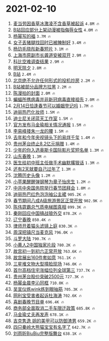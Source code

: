 # 2021-02-10

1. [麦当劳因香草冰激凌不含香草被起诉](https://s.weibo.com/weibo?q=%E9%BA%A6%E5%BD%93%E5%8A%B3%E5%9B%A0%E9%A6%99%E8%8D%89%E5%86%B0%E6%BF%80%E5%87%8C%E4%B8%8D%E5%90%AB%E9%A6%99%E8%8D%89%E8%A2%AB%E8%B5%B7%E8%AF%89&Refer=top) `4.8M 🔥`
1. [B站回应部分上架动漫被指侮辱女性](https://s.weibo.com/weibo?q=%23B%E7%AB%99%E5%9B%9E%E5%BA%94%E9%83%A8%E5%88%86%E4%B8%8A%E6%9E%B6%E5%8A%A8%E6%BC%AB%E8%A2%AB%E6%8C%87%E4%BE%AE%E8%BE%B1%E5%A5%B3%E6%80%A7%23&Refer=top) `4.0M 🔥`
1. [杨幂写的福](https://s.weibo.com/weibo?q=%E6%9D%A8%E5%B9%82%E5%86%99%E7%9A%84%E7%A6%8F&Refer=top) `3.7M 🔥`
1. [女子丢猪腿找回时已被腌制好](https://s.weibo.com/weibo?q=%23%E5%A5%B3%E5%AD%90%E4%B8%A2%E7%8C%AA%E8%85%BF%E6%89%BE%E5%9B%9E%E6%97%B6%E5%B7%B2%E8%A2%AB%E8%85%8C%E5%88%B6%E5%A5%BD%23&Refer=top) `3.4M 🔥`
1. [杨玏毛晓彤新春短片](https://s.weibo.com/weibo?q=%23%E6%9D%A8%E7%8E%8F%E6%AF%9B%E6%99%93%E5%BD%A4%E6%96%B0%E6%98%A5%E7%9F%AD%E7%89%87%23&Refer=top) `3.1M 🔥`
1. [上海市原副市长龚道安被双开](https://s.weibo.com/weibo?q=%E4%B8%8A%E6%B5%B7%E5%B8%82%E5%8E%9F%E5%89%AF%E5%B8%82%E9%95%BF%E9%BE%9A%E9%81%93%E5%AE%89%E8%A2%AB%E5%8F%8C%E5%BC%80&Refer=top) `2.9M 🔥`
1. [科比空难调查结果](https://s.weibo.com/weibo?q=%E7%A7%91%E6%AF%94%E7%A9%BA%E9%9A%BE%E8%B0%83%E6%9F%A5%E7%BB%93%E6%9E%9C&Refer=top) `2.9M 🔥`
1. [明天除夕](https://s.weibo.com/weibo?q=%23%E6%98%8E%E5%A4%A9%E9%99%A4%E5%A4%95%23&Refer=top) `2.8M 🔥`
1. [B站](https://s.weibo.com/weibo?q=B%E7%AB%99&Refer=top) `2.4M 🔥`
1. [北京绝不允许任何形式的投机炒房](https://s.weibo.com/weibo?q=%23%E5%8C%97%E4%BA%AC%E7%BB%9D%E4%B8%8D%E5%85%81%E8%AE%B8%E4%BB%BB%E4%BD%95%E5%BD%A2%E5%BC%8F%E7%9A%84%E6%8A%95%E6%9C%BA%E7%82%92%E6%88%BF%23&Refer=top) `2.2M 🔥`
1. [B站被部分品牌方拉黑](https://s.weibo.com/weibo?q=%23B%E7%AB%99%E8%A2%AB%E9%83%A8%E5%88%86%E5%93%81%E7%89%8C%E6%96%B9%E6%8B%89%E9%BB%91%23&Refer=top) `2.2M 🔥`
1. [陈漫拍的封面](https://s.weibo.com/weibo?q=%E9%99%88%E6%BC%AB%E6%8B%8D%E7%9A%84%E5%B0%81%E9%9D%A2&Refer=top) `2.0M 🔥`
1. [蝙蝠所携病毒并非新冠病毒直接祖先](https://s.weibo.com/weibo?q=%23%E8%9D%99%E8%9D%A0%E6%89%80%E6%90%BA%E7%97%85%E6%AF%92%E5%B9%B6%E9%9D%9E%E6%96%B0%E5%86%A0%E7%97%85%E6%AF%92%E7%9B%B4%E6%8E%A5%E7%A5%96%E5%85%88%23&Refer=top) `2.0M 🔥`
1. [2月14日恰逢春节可以婚姻登记吗](https://s.weibo.com/weibo?q=%232%E6%9C%8814%E6%97%A5%E6%81%B0%E9%80%A2%E6%98%A5%E8%8A%82%E5%8F%AF%E4%BB%A5%E5%A9%9A%E5%A7%BB%E7%99%BB%E8%AE%B0%E5%90%97%23&Refer=top) `1.7M 🔥`
1. [迪丽热巴化妆师](https://s.weibo.com/weibo?q=%23%E8%BF%AA%E4%B8%BD%E7%83%AD%E5%B7%B4%E5%8C%96%E5%A6%86%E5%B8%88%23&Refer=top) `1.5M 🔥`
1. [迪士尼关闭蓝天工作室](https://s.weibo.com/weibo?q=%E8%BF%AA%E5%A3%AB%E5%B0%BC%E5%85%B3%E9%97%AD%E8%93%9D%E5%A4%A9%E5%B7%A5%E4%BD%9C%E5%AE%A4&Refer=top) `1.5M 🔥`
1. [官方发布马金瑜相关情况通报](https://s.weibo.com/weibo?q=%23%E5%AE%98%E6%96%B9%E5%8F%91%E5%B8%83%E9%A9%AC%E9%87%91%E7%91%9C%E7%9B%B8%E5%85%B3%E6%83%85%E5%86%B5%E9%80%9A%E6%8A%A5%23&Refer=top) `1.5M 🔥`
1. [李易峰搂朱一龙的腰](https://s.weibo.com/weibo?q=%23%E6%9D%8E%E6%98%93%E5%B3%B0%E6%90%82%E6%9C%B1%E4%B8%80%E9%BE%99%E7%9A%84%E8%85%B0%23&Refer=top) `1.5M 🔥`
1. [去年和今年央视镜头下的易烊千玺](https://s.weibo.com/weibo?q=%23%E5%8E%BB%E5%B9%B4%E5%92%8C%E4%BB%8A%E5%B9%B4%E5%A4%AE%E8%A7%86%E9%95%9C%E5%A4%B4%E4%B8%8B%E7%9A%84%E6%98%93%E7%83%8A%E5%8D%83%E7%8E%BA%23&Refer=top) `1.4M 🔥`
1. [贵州茅台终止8.2亿元捐赠](https://s.weibo.com/weibo?q=%23%E8%B4%B5%E5%B7%9E%E8%8C%85%E5%8F%B0%E7%BB%88%E6%AD%A28.2%E4%BA%BF%E5%85%83%E6%8D%90%E8%B5%A0%23&Refer=top) `1.4M 🔥`
1. [少年的你入选奥斯卡国际影片奖短名单](https://s.weibo.com/weibo?q=%23%E5%B0%91%E5%B9%B4%E7%9A%84%E4%BD%A0%E5%85%A5%E9%80%89%E5%A5%A5%E6%96%AF%E5%8D%A1%E5%9B%BD%E9%99%85%E5%BD%B1%E7%89%87%E5%A5%96%E7%9F%AD%E5%90%8D%E5%8D%95%23&Refer=top) `1.3M 🔥`
1. [山东春晚](https://s.weibo.com/weibo?q=%E5%B1%B1%E4%B8%9C%E6%98%A5%E6%99%9A&Refer=top) `1.3M 🔥`
1. [医生给初中班主任做手术幽默撂狠话](https://s.weibo.com/weibo?q=%E5%8C%BB%E7%94%9F%E7%BB%99%E5%88%9D%E4%B8%AD%E7%8F%AD%E4%B8%BB%E4%BB%BB%E5%81%9A%E6%89%8B%E6%9C%AF%E5%B9%BD%E9%BB%98%E6%92%82%E7%8B%A0%E8%AF%9D&Refer=top) `1.3M 🔥`
1. [还有2天就要自己过年了](https://s.weibo.com/weibo?q=%23%E8%BF%98%E6%9C%892%E5%A4%A9%E5%B0%B1%E8%A6%81%E8%87%AA%E5%B7%B1%E8%BF%87%E5%B9%B4%E4%BA%86%23&Refer=top) `1.3M 🔥`
1. [沈腾历史头像](https://s.weibo.com/weibo?q=%E6%B2%88%E8%85%BE%E5%8E%86%E5%8F%B2%E5%A4%B4%E5%83%8F&Refer=top) `1.2M 🔥`
1. [小苹果醒醒弹钢琴为章子怡庆生](https://s.weibo.com/weibo?q=%23%E5%B0%8F%E8%8B%B9%E6%9E%9C%E9%86%92%E9%86%92%E5%BC%B9%E9%92%A2%E7%90%B4%E4%B8%BA%E7%AB%A0%E5%AD%90%E6%80%A1%E5%BA%86%E7%94%9F%23&Refer=top) `1.2M 🔥`
1. [中共中央国务院举行春节团拜会](https://s.weibo.com/weibo?q=%E4%B8%AD%E5%85%B1%E4%B8%AD%E5%A4%AE%E5%9B%BD%E5%8A%A1%E9%99%A2%E4%B8%BE%E8%A1%8C%E6%98%A5%E8%8A%82%E5%9B%A2%E6%8B%9C%E4%BC%9A&Refer=top) `1.0M 🔥`
1. [迪丽热巴红色泡泡袖公主裙](https://s.weibo.com/weibo?q=%23%E8%BF%AA%E4%B8%BD%E7%83%AD%E5%B7%B4%E7%BA%A2%E8%89%B2%E6%B3%A1%E6%B3%A1%E8%A2%96%E5%85%AC%E4%B8%BB%E8%A3%99%23&Refer=top) `905.2K 🔥`
1. [春节期间八成A级旅游景区正常开放](https://s.weibo.com/weibo?q=%23%E6%98%A5%E8%8A%82%E6%9C%9F%E9%97%B4%E5%85%AB%E6%88%90A%E7%BA%A7%E6%97%85%E6%B8%B8%E6%99%AF%E5%8C%BA%E6%AD%A3%E5%B8%B8%E5%BC%80%E6%94%BE%23&Refer=top) `902.9K 🔥`
1. [陈伟霆霸总气质电梯图真相](https://s.weibo.com/weibo?q=%23%E9%99%88%E4%BC%9F%E9%9C%86%E9%9C%B8%E6%80%BB%E6%B0%94%E8%B4%A8%E7%94%B5%E6%A2%AF%E5%9B%BE%E7%9C%9F%E7%9B%B8%23&Refer=top) `899.3K 🔥`
1. [秦刚回应中国搞战狼外交](https://s.weibo.com/weibo?q=%23%E7%A7%A6%E5%88%9A%E5%9B%9E%E5%BA%94%E4%B8%AD%E5%9B%BD%E6%90%9E%E6%88%98%E7%8B%BC%E5%A4%96%E4%BA%A4%23&Refer=top) `878.2K 🔥`
1. [辽宁春晚](https://s.weibo.com/weibo?q=%E8%BE%BD%E5%AE%81%E6%98%A5%E6%99%9A&Refer=top) `850.4K 🔥`
1. [律师开着猫头滤镜上庭](https://s.weibo.com/weibo?q=%E5%BE%8B%E5%B8%88%E5%BC%80%E7%9D%80%E7%8C%AB%E5%A4%B4%E6%BB%A4%E9%95%9C%E4%B8%8A%E5%BA%AD&Refer=top) `830.3K 🔥`
1. [周深把镇尺当麦克风](https://s.weibo.com/weibo?q=%23%E5%91%A8%E6%B7%B1%E6%8A%8A%E9%95%87%E5%B0%BA%E5%BD%93%E9%BA%A6%E5%85%8B%E9%A3%8E%23&Refer=top) `796.0K 🔥`
1. [斗罗大陆](https://s.weibo.com/weibo?q=%E6%96%97%E7%BD%97%E5%A4%A7%E9%99%86&Refer=top) `790.7K 🔥`
1. [小黄人2中国独家片段](https://s.weibo.com/weibo?q=%E5%B0%8F%E9%BB%84%E4%BA%BA2%E4%B8%AD%E5%9B%BD%E7%8B%AC%E5%AE%B6%E7%89%87%E6%AE%B5&Refer=top) `780.2K 🔥`
1. [故宫初一到初六正常开放](https://s.weibo.com/weibo?q=%23%E6%95%85%E5%AE%AB%E5%88%9D%E4%B8%80%E5%88%B0%E5%88%9D%E5%85%AD%E6%AD%A3%E5%B8%B8%E5%BC%80%E6%94%BE%23&Refer=top) `763.6K 🔥`
1. [故宫展出160件套如意](https://s.weibo.com/weibo?q=%23%E6%95%85%E5%AE%AB%E5%B1%95%E5%87%BA160%E4%BB%B6%E5%A5%97%E5%A6%82%E6%84%8F%23&Refer=top) `761.1K 🔥`
1. [三星堆文物大型撞脸现场](https://s.weibo.com/weibo?q=%23%E4%B8%89%E6%98%9F%E5%A0%86%E6%96%87%E7%89%A9%E5%A4%A7%E5%9E%8B%E6%92%9E%E8%84%B8%E7%8E%B0%E5%9C%BA%23&Refer=top) `746.0K 🔥`
1. [首尔高档住宅涨幅位列全球第三](https://s.weibo.com/weibo?q=%23%E9%A6%96%E5%B0%94%E9%AB%98%E6%A1%A3%E4%BD%8F%E5%AE%85%E6%B6%A8%E5%B9%85%E4%BD%8D%E5%88%97%E5%85%A8%E7%90%83%E7%AC%AC%E4%B8%89%23&Refer=top) `737.7K 🔥`
1. [贵州茅台股价突破2500元](https://s.weibo.com/weibo?q=%23%E8%B4%B5%E5%B7%9E%E8%8C%85%E5%8F%B0%E8%82%A1%E4%BB%B7%E7%AA%81%E7%A0%B42500%E5%85%83%23&Refer=top) `727.3K 🔥`
1. [杨幂金晨李沁同框](https://s.weibo.com/weibo?q=%23%E6%9D%A8%E5%B9%82%E9%87%91%E6%99%A8%E6%9D%8E%E6%B2%81%E5%90%8C%E6%A1%86%23&Refer=top) `710.0K 🔥`
1. [吴宣仪练wink练到眼抽筋](https://s.weibo.com/weibo?q=%23%E5%90%B4%E5%AE%A3%E4%BB%AA%E7%BB%83wink%E7%BB%83%E5%88%B0%E7%9C%BC%E6%8A%BD%E7%AD%8B%23&Refer=top) `705.3K 🔥`
1. [网利宝受害者起诉杜海涛](https://s.weibo.com/weibo?q=%23%E7%BD%91%E5%88%A9%E5%AE%9D%E5%8F%97%E5%AE%B3%E8%80%85%E8%B5%B7%E8%AF%89%E6%9D%9C%E6%B5%B7%E6%B6%9B%23&Refer=top) `702.6K 🔥`
1. [喜剧春晚节目单](https://s.weibo.com/weibo?q=%23%E5%96%9C%E5%89%A7%E6%98%A5%E6%99%9A%E8%8A%82%E7%9B%AE%E5%8D%95%23&Refer=top) `696.4K 🔥`
1. [商务部全面取消二手车限迁政策](https://s.weibo.com/weibo?q=%23%E5%95%86%E5%8A%A1%E9%83%A8%E5%85%A8%E9%9D%A2%E5%8F%96%E6%B6%88%E4%BA%8C%E6%89%8B%E8%BD%A6%E9%99%90%E8%BF%81%E6%94%BF%E7%AD%96%23&Refer=top) `685.8K 🔥`
1. [马金瑜丈夫再发声](https://s.weibo.com/weibo?q=%23%E9%A9%AC%E9%87%91%E7%91%9C%E4%B8%88%E5%A4%AB%E5%86%8D%E5%8F%91%E5%A3%B0%23&Refer=top) `678.1K 🔥`
1. [吉克隽逸 姐的美甲可以防御渣男](https://s.weibo.com/weibo?q=%E5%90%89%E5%85%8B%E9%9A%BD%E9%80%B8%20%E5%A7%90%E7%9A%84%E7%BE%8E%E7%94%B2%E5%8F%AF%E4%BB%A5%E9%98%B2%E5%BE%A1%E6%B8%A3%E7%94%B7&Refer=top) `659.2K 🔥`
1. [四只秦岭大熊猫宝宝有名字了](https://s.weibo.com/weibo?q=%E5%9B%9B%E5%8F%AA%E7%A7%A6%E5%B2%AD%E5%A4%A7%E7%86%8A%E7%8C%AB%E5%AE%9D%E5%AE%9D%E6%9C%89%E5%90%8D%E5%AD%97%E4%BA%86&Refer=top) `642.7K 🔥`
1. [刘雨昕BiuBiu完整版舞台](https://s.weibo.com/weibo?q=%23%E5%88%98%E9%9B%A8%E6%98%95BiuBiu%E5%AE%8C%E6%95%B4%E7%89%88%E8%88%9E%E5%8F%B0%23&Refer=top) `638.1K 🔥`
